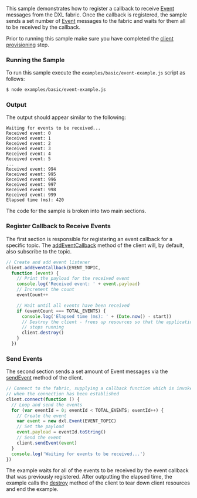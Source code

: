 This sample demonstrates how to register a callback to receive
[Event](Event.html) messages from the DXL fabric. Once the callback is
registered, the sample sends a set number of [Event](Event.html) messages to
the fabric and waits for them all to be received by the callback.

Prior to running this sample make sure you have completed the
[client provisioning](https://github.com/opendxl/opendxl-client-javascript/wiki/Provisioning)
step.

### Running the Sample

To run this sample execute the ``examples/basic/event-example.js`` script as
follows:

```sh
$ node examples/basic/event-example.js
```

### Output

The output should appear similar to the following:

```
Waiting for events to be received...
Received event: 0
Received event: 1
Received event: 2
Received event: 3
Received event: 4
Received event: 5
...
Received event: 994
Received event: 995
Received event: 996
Received event: 997
Received event: 998
Received event: 999
Elapsed time (ms): 420
```
    
The code for the sample is broken into two main sections.

### Register Callback to Receive Events

The first section is responsible for registering an event callback for a
specific topic. The [addEventCallback](Client.html#addEventCallback) method of
the client will, by default, also subscribe to the topic.

```js
// Create and add event listener
client.addEventCallback(EVENT_TOPIC,
  function (event) {
    // Print the payload for the received event
    console.log('Received event: ' + event.payload)
    // Increment the count
    eventCount++

    // Wait until all events have been received
    if (eventCount === TOTAL_EVENTS) {
      console.log('Elapsed time (ms): ' + (Date.now() - start))
      // Destroy the client - frees up resources so that the application
      // stops running
      client.destroy()
    }
  })
```

### Send Events

The second section sends a set amount of Event messages via the
[sendEvent](Client.html#sendEvent) method of the client.

```js
// Connect to the fabric, supplying a callback function which is invoked
// when the connection has been established
client.connect(function () {
  // Loop and send the events
  for (var eventId = 0; eventId < TOTAL_EVENTS; eventId++) {
    // Create the event
    var event = new dxl.Event(EVENT_TOPIC)
    // Set the payload
    event.payload = eventId.toString()
    // Send the event
    client.sendEvent(event)
  }
  console.log('Waiting for events to be received...')
})
```

The example waits for all of the events to be received by the event 
callback that was previously registered. After outputting the elapsed time,
the example calls the [destroy](Client.html#destroy) method of the client to
tear down client resources and end the example.
